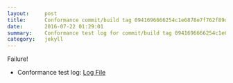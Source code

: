 ```yaml
---
layout:     post
title:      Conformance commit/build tag 0941696666254c1e6878e7f762f89deabbaaaa7a
date:       2016-07-22 01:29:01
summary:    Conformance test log for commit/build tag 0941696666254c1e6878e7f762f89deabbaaaa7a.
category:   jekyll
---
```


Failure!

- Conformance test log: [Log File](http://s3-us-west-2.amazonaws.com/kraken-e2e-logs/conformance/kraken_0941696666254c1e6878e7f762f89deabbaaaa7a/build-log.txt)
